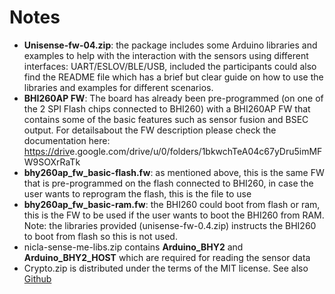 # Notes

- **Unisense-fw-04.zip**: the package includes some Arduino libraries and examples to help with the interaction with the sensors using different interfaces: UART/ESLOV/BLE/USB, included the participants could also find the README file which has a brief but clear guide on how to use the libraries and examples for different scenarios.
- **BHI260AP FW**: The board has already been pre-programmed (on one of the 2 SPI Flash chips connected to BHI260) with a BHI260AP FW that contains some of the basic features such as sensor fusion and BSEC output. For detailsabout the FW description please check the documentation here: <https://driv>e.google.com/drive/u/0/folders/1bkwchTeA04c67yDru5imMFW9SOXrRaTk
- **bhy260ap_fw_basic-flash.fw**: as mentioned above, this is the same FW that is pre-programmed on the flash connected to BHI260, in case the user wants to reprogram the flash, this is the file to use
- **bhy260ap_fw_basic-ram.fw**: the BHI260 could boot from flash or ram, this is the FW to be used if the user wants to boot the BHI260 from RAM. Note: the libraries provided (unisense-fw-0.4.zip) instructs the BHI260 to boot from flash so this is not used.
- nicla-sense-me-libs.zip contains **Arduino_BHY2** and **Arduino_BHY2_HOST** which are required for reading the sensor data
- Crypto.zip is distributed under the terms of the MIT license. See also [Github](https://github.com/rweather/arduinolibs)
